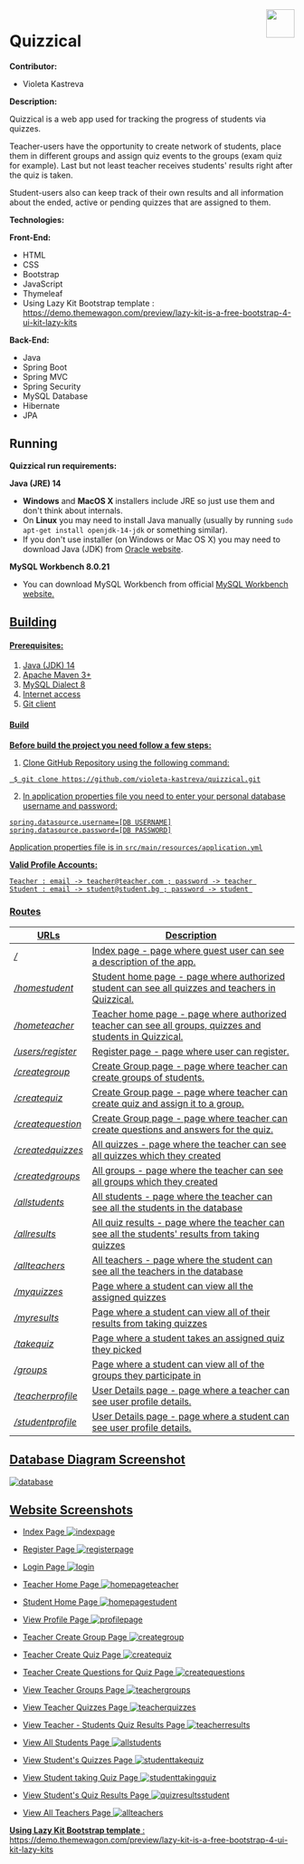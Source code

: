 <img src="https://github.com/violeta-kastreva/quizzical/blob/master/quizzical/src/main/resources/static/img/logo.png?raw=true" align="right" width="50" height="50"/>

# Quizzical

**Contributor:**

*  Violeta Kastreva

**Description:**

Quizzical is a web app used for tracking the progress of students via quizzes. 

Teacher-users have the opportunity to create network of students, place them in different groups and assign quiz events to the groups (exam quiz for example). Last but not least teacher receives students' results right after the quiz is taken.

Student-users also can keep track of their own results and all information about the ended, active or pending quizzes that are assigned to them.

**Technologies:**

**Front-End:**

*   HTML
*   CSS
*   Bootstrap
*   JavaScript
*   Thymeleaf 
* Using Lazy Kit Bootstrap template : https://demo.themewagon.com/preview/lazy-kit-is-a-free-bootstrap-4-ui-kit-lazy-kits

 
**Back-End:**
*   Java
*   Spring Boot 
*   Spring MVC 
*   Spring Security
*   MySQL Database 
*   Hibernate
*   JPA

## Running

**Quizzical run requirements:**

**Java (JRE) 14**

* <b>Windows</b> and <b>MacOS X</b> installers include JRE so just use them and don't think about internals.
* On <b>Linux</b> you may need to install Java manually (usually by running `sudo apt-get install openjdk-14-jdk` or something similar).
* If you don't use installer (on Windows or Mac OS X) you may need to download Java (JDK) from <a href="https://www.oracle.com/java/technologies/javase/jdk14-archive-downloads.html">Oracle website</a>.

**MySQL Workbench 8.0.21**

* You can download MySQL Workbench from official <a href="https://dev.mysql.com/downloads/workbench/"> MySQL Workbench website.

## Building

#### Prerequisites:

 1. Java (JDK) 14 
 2. Apache Maven 3+
 3. MySQL Dialect 8
 4. Internet access
 5. Git client

#### Build
**Before build the project you need follow a few steps:**

 1. Clone GitHub Repository using the following command:
 
   ```
    $ git clone https://github.com/violeta-kastreva/quizzical.git
   ```
 2. In application properties file you need to enter your personal database username and password:
   ```
   spring.datasource.username=[DB USERNAME]
   spring.datasource.password=[DB PASSWORD]
   ```

  Application properties file is in `src/main/resources/application.yml`

 **Valid Profile Accounts:**
 
    Teacher : email -> teacher@teacher.com ; password -> teacher 
    Student : email -> student@student.bg ; password -> student 

### Routes

URLs | Description
---------|---------
 */* | Index page - page where guest user can see a description of the app.
 */homestudent* | Student home page - page where authorized student can see all quizzes and teachers in Quizzical.
 */hometeacher* | Teacher home page - page where authorized teacher can see all groups, quizzes and students in Quizzical.
 */users/register* | Register page - page where user can register.
 */creategroup* | Create Group page - page where teacher can create groups of students.
 */createquiz* | Create Group page - page where teacher can create quiz and assign it to a group.
 */createquestion* | Create Group page - page where teacher can create questions and answers for the quiz. 
 */createdquizzes* | All quizzes - page where the teacher can see all quizzes which they created
 */createdgroups* | All groups - page where the teacher can see all groups which they created
 */allstudents* | All students - page where the teacher can see all the students in the database
 */allresults* | All quiz results - page where the teacher can see all the students' results from taking quizzes
 */allteachers* | All teachers - page where the student can see all the teachers in the database
 */myquizzes* | Page where a student can view all the assigned quizzes 
 */myresults* | Page where a student can view all of their results from taking quizzes
 */takequiz* | Page where a student takes an assigned quiz they picked
 */groups* | Page where a student can view all of the groups they participate in
 */teacherprofile* | User Details page - page where a teacher can see user profile details.
 */studentprofile* | User Details page - page where a student can see user profile details.
 

Database Diagram Screenshot
 ---
 
 ![database](/quizzical/src/main/resources/static/screenshots/database.jpg)
 
 
 Website Screenshots
 ---
 
 - Index Page 
 ![indexpage](/quizzical/src/main/resources/static/screenshots/indexpage.jpg) 
 
 - Register Page 
 ![registerpage](/quizzical/src/main/resources/static/screenshots/register.jpg) 
 
 - Login Page 
  ![login](/quizzical/src/main/resources/static/screenshots/login.jpg)    
 
 - Teacher Home Page 
 ![homepageteacher](/quizzical/src/main/resources/static/screenshots/teacherhome.jpg)
 
  - Student Home Page 
 ![homepagestudent](/quizzical/src/main/resources/static/screenshots/studenthome.jpg) 
 
  - View Profile Page
 ![profilepage](/quizzical/src/main/resources/static/screenshots/teacherprofile.jpg)
 
 - Teacher Create Group Page
 ![creategroup](/quizzical/src/main/resources/static/screenshots/creategroup.jpg)
 
  - Teacher Create Quiz Page
 ![createquiz](/quizzical/src/main/resources/static/screenshots/createquiz.jpg)

 - Teacher Create Questions for Quiz Page
 ![createquestions](/quizzical/src/main/resources/static/screenshots/createquestions.jpg)
  
 - View Teacher Groups Page
 ![teachergroups](/quizzical/src/main/resources/static/screenshots/teachergroups.jpg)
 
 - View Teacher Quizzes Page
 ![teacherquizzes](/quizzical/src/main/resources/static/screenshots/teacherquizzes.jpg)
 
  - View Teacher - Students Quiz Results Page
 ![teacherresults](/quizzical/src/main/resources/static/screenshots/teacherresults.jpg)
 
  - View All Students Page
 ![allstudents](/quizzical/src/main/resources/static/screenshots/allstudents.jpg)
 
 - View Student's Quizzes Page 
 ![studenttakequiz](/quizzical/src/main/resources/static/screenshots/studenttakequiz.jpg)
 
 - View Student taking Quiz Page 
 ![studenttakingquiz](/quizzical/src/main/resources/static/screenshots/takingquiz.jpg)
 
  - View Student's Quiz Results Page
 ![quizresultsstudent](/quizzical/src/main/resources/static/screenshots/quizresultsstudent.jpg)
 
  - View All Teachers Page
 ![allteachers](/quizzical/src/main/resources/static/screenshots/allteachers.jpg)
 
 
  **Using Lazy Kit Bootstrap template** : https://demo.themewagon.com/preview/lazy-kit-is-a-free-bootstrap-4-ui-kit-lazy-kits
 
